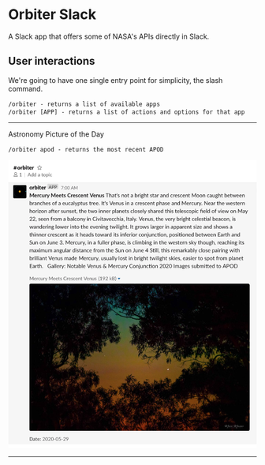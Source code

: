 # Orbiter Slack

A Slack app that offers some of NASA's APIs directly in Slack.

## User interactions

We're going to have one single entry point for simplicity, the slash command.

```
/orbiter - returns a list of available apps
/orbiter [APP] - returns a list of actions and options for that app
```

---

Astronomy Picture of the Day

```
/orbiter apod - returns the most recent APOD
```

![](./examples/orbiter_apod.png)

---
